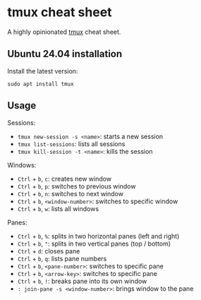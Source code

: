 # tmux cheat sheet

A highly opinionated [tmux](https://github.com/tmux/tmux/wiki) cheat sheet.

## Ubuntu 24.04 installation

Install the latest version:

```console
sudo apt install tmux
```

## Usage

Sessions:

* `tmux new-session -s <name>`: starts a new session
* `tmux list-sessions`: lists all sessions
* `tmux kill-session -t <name>`: kills the session

Windows:

* `Ctrl` + `b`, `c`: creates new window
* `Ctrl` + `b`, `p`: switches to previous window
* `Ctrl` + `b`, `n`: switches to next window
* `Ctrl` + `b`, `<window-number>`: switches to specific window
* `Ctrl` + `b`, `w`: lists all windows

Panes:

* `Ctrl` + `b`, `%`: splits in two horizontal panes (left and right)
* `Ctrl` + `b`, `"`: splits in two vertical panes (top / bottom)
* `Ctrl` + `d`: closes pane
* `Ctrl` + `b`, `q`: lists pane numbers
* `Ctrl` + `b`, `<pane-number>`: switches to specific pane
* `Ctrl` + `b`, `<arrow-key>`: switches to specific pane
* `Ctrl` + `b`, `!`: breaks pane into its own window
* `: join-pane -s <window-number>`: brings window to the pane
